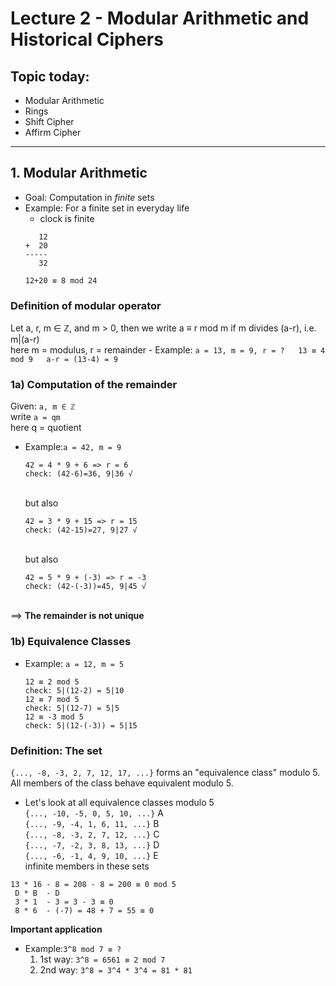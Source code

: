 # Lecture 2 - Modular Arithmetic and Historical Ciphers

## Topic today:
* Modular Arithmetic
* Rings
* Shift Cipher
* Affirm Cipher

---

## 1. Modular Arithmetic
* Goal: Computation in *finite* sets
* Example: For a finite set in everyday life
	- clock is finite<br>
	```
	   12
	+  20
	-----
	   32

	12+20 ≡ 8 mod 24
	```
### Definition of modular operator<br>
Let a, r, m ∈ ℤ, and m > 0, then we write a ≡ r mod m if m divides (a-r), i.e. m|(a-r) <br>
here m = modulus, r = remainder
	 - Example: 
	 ```
	 a = 13, m = 9, r = ?  
	 13 ≡ 4 mod 9  
	 a-r = (13-4) = 9
	 ```  
### 1a) Computation of the remainder<br>
Given: ```a, m ∈ ℤ```<br>
write ```a = qm```<br>
here q = quotient<br>
- Example:```a = 42, m = 9```<br>
  ```
  42 = 4 * 9 + 6 => r = 6
  check: (42-6)=36, 9|36 √
  ```
  <br>but also<br>
  ```
  42 = 3 * 9 + 15 => r = 15
  check: (42-15)=27, 9|27 √
  ```
  <br>but also<br>
  ```
  42 = 5 * 9 + (-3) => r = -3
  check: (42-(-3))=45, 9|45 √
  ```
<br>==> **The remainder is not unique**
### 1b) Equivalence Classes
- Example: ```a = 12, m = 5```<br>
	```
	12 ≡ 2 mod 5
	check: 5|(12-2) = 5|10
	12 ≡ 7 mod 5
	check: 5|(12-7) = 5|5
	12 ≡ -3 mod 5
	check: 5|(12-(-3)) = 5|15
	```
### Definition: The set
```{..., -8, -3, 2, 7, 12, 17, ...}``` forms an "equivalence class" modulo 5. All members of the class behave equivalent modulo 5.<br>

- Let's look at all equivalence classes modulo 5<br>
```{..., -10, -5, 0, 5, 10, ...}```	A<br>
```{..., -9, -4, 1, 6, 11, ...}```	B<br>
```{..., -8, -3, 2, 7, 12, ...}```	C<br>
```{..., -7, -2, 3, 8, 13, ...}```	D<br>
```{..., -6, -1, 4, 9, 10, ...}```	E<br>
infinite members in these sets
```
13 * 16 - 8 = 208 - 8 = 200 ≡ 0 mod 5
 D * B  - D
 3 * 1  - 3 = 3 - 3 ≡ 0
 8 * 6  - (-7) = 48 + 7 = 55 ≡ 0
```
**Important application**<br>
- Example:```3^8 mod 7 ≡ ?```
	1. 1st way:
	```3^8 = 6561 ≡ 2 mod 7```
	2. 2nd way:
	```3^8 = 3^4 * 3^4 = 81 * 81```












